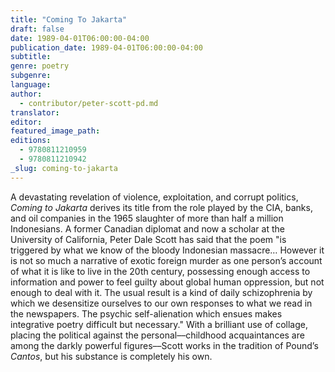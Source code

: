 ```yaml
---
title: "Coming To Jakarta"
draft: false
date: 1989-04-01T06:00:00-04:00
publication_date: 1989-04-01T06:00:00-04:00
subtitle:
genre: poetry
subgenre:
language:
author:
  - contributor/peter-scott-pd.md
translator:
editor:
featured_image_path:
editions:
  - 9780811210959
  - 9780811210942
_slug: coming-to-jakarta
---
```


A devastating revelation of violence, exploitation, and corrupt politics, _Coming to Jakarta_ derives its title from the role played by the CIA, banks, and oil companies in the 1965 slaughter of more than half a million Indonesians. A former Canadian diplomat and now a scholar at the University of California, Peter Dale Scott has said that the poem "is triggered by what we know of the bloody Indonesian massacre… However it is not so much a narrative of exotic foreign murder as one person’s account of what it is like to live in the 20th century, possessing enough access to information and power to feel guilty about global human oppression, but not enough to deal with it. The usual result is a kind of daily schizophrenia by which we desensitize ourselves to our own responses to what we read in the newspapers. The psychic self-alienation which ensues makes integrative poetry difficult but necessary." With a brilliant use of collage, placing the political against the personal––childhood acquaintances are among the darkly powerful figures––Scott works in the tradition of Pound’s _Cantos_, but his substance is completely his own.

